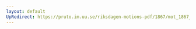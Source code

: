 ```yaml
---
layout: default
UpRedirect: https://pruto.im.uu.se/riksdagen-motions-pdf/1867/mot_1867__ak__269/mot_1867__ak__269-001.pdf
---
```

